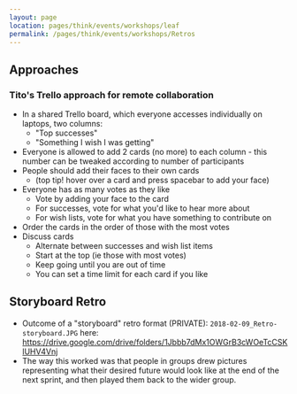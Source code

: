 ```yaml
---
layout: page
location: pages/think/events/workshops/leaf
permalink: /pages/think/events/workshops/Retros
---
```


## Approaches

### Tito's Trello approach for remote collaboration

- In a shared Trello board, which everyone accesses individually on laptops, two columns: 
    - "Top successes" 
    - "Something I wish I was getting"
- Everyone is allowed to add 2 cards (no more) to each column - this number can be tweaked according to number of participants
- People should add their faces to their own cards
    - (top tip! hover over a card and press spacebar to add your face)
- Everyone has as many votes as they like
    - Vote by adding your face to the card
    - For successes, vote for what you'd like to hear more about
    - For wish lists, vote for what you have something to contribute on
- Order the cards in the order of those with the most votes
- Discuss cards
    - Alternate between successes and wish list items
    - Start at the top (ie those with most votes)
    - Keep going until you are out of time
    - You can set a time limit for each card if you like

## Storyboard Retro

- Outcome of a "storyboard" retro format (PRIVATE): `2018-02-09_Retro-storyboard.JPG` here: https://drive.google.com/drive/folders/1Jbbb7dMx1OWGrB3cWOeTcCSKlUHV4Vnj
- The way this worked was that people in groups drew pictures representing what their desired future would look like at the end of the next sprint, and then played them back to the wider group.
